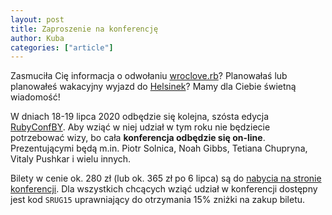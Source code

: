 ```yaml
---
layout: post
title: Zaproszenie na konferencję
author: Kuba
categories: ["article"]
---
```


Zasmuciła Cię informacja o odwołaniu
[wroclove.rb](https://wrocloverb.com/)? Planowałaś lub planowałeś
wakacyjny wyjazd do [Helsinek](https://euruko2021.org/)? Mamy dla
Ciebie świetną wiadomość!

W dniach 18-19 lipca 2020 odbędzie się kolejna, szósta edycja
[RubyConfBY](https://rubyconference.by/). Aby wziąć w niej udział w
tym roku nie będziecie potrzebować wizy, bo cała **konferencja
odbędzie się on-line**. Prezentującymi będą m.in. Piotr Solnica, Noah
Gibbs, Tetiana Chupryna, Vitaly Pushkar i wielu innych.

Bilety w cenie ok. 280 zł (lub ok. 365 zł po 6 lipca) są do [nabycia
na stronie konferencji](https://rubyconference.by/#tickets). Dla
wszystkich chcących wziąć udział w konferencji dostępny jest kod
`SRUG15` uprawniający do otrzymania 15% zniżki na zakup biletu.
